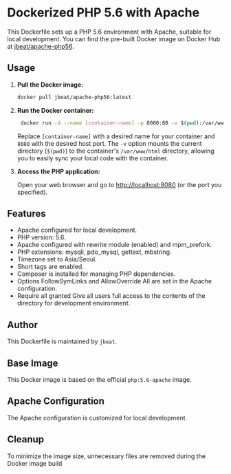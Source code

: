 # Dockerized PHP 5.6 with Apache

This Dockerfile sets up a PHP 5.6 environment with Apache, suitable for local development.
You can find the pre-built Docker image on Docker Hub at [jbeat/apache-php56](https://hub.docker.com/repository/docker/jbeat/apache-php56/general).

## Usage

1. **Pull the Docker image:**

    ```bash
    docker pull jbeat/apache-php56:latest
    ```

2. **Run the Docker container:**

   ```bash
    docker run -d --name [container-name] -p 8080:80 -v $(pwd):/var/www/html jbeat/apache-php56:latest
   ```

   Replace `[container-name]` with a desired name for your container and
   `8080` with the desired host port. The `-v` option mounts the current
   directory (`$(pwd)`) to the container's `/var/www/html` directory,
   allowing you to easily sync your local code with the container.


3. **Access the PHP application:**

   Open your web browser and go to [http://localhost:8080](http://localhost:8080) (or the port you specified).

## Features

- Apache configured for local development.
- PHP version: 5.6.
- Apache configured with rewrite module (enabled) and mpm_prefork.
- PHP extensions: mysqli, pdo_mysql, gettext, mbstring.
- Timezone set to Asia/Seoul.
- Short tags are enabled.
- Composer is installed for managing PHP dependencies.
- Options FollowSymLinks and AllowOverride All are set in the Apache configuration.
- Require all granted Give all users full access to the contents of the directory for development environment.

## Author

This Dockerfile is maintained by `jbeat`.

## Base Image

This Docker image is based on the official `php:5.6-apache` image.

## Apache Configuration

The Apache configuration is customized for local development.

## Cleanup

To minimize the image size, unnecessary files are removed during the Docker image build

